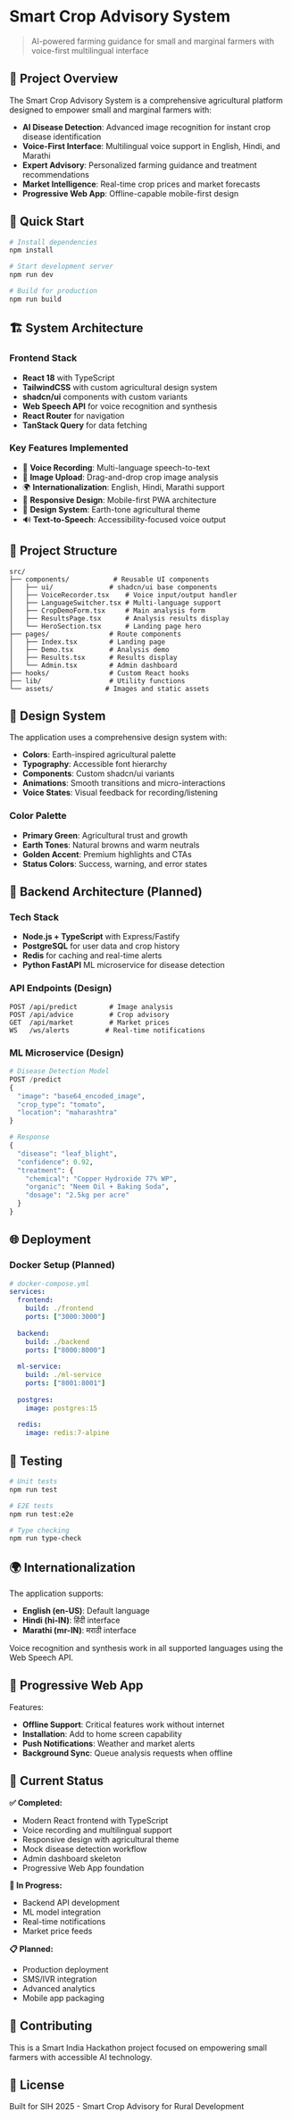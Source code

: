 # Smart Crop Advisory System

> AI-powered farming guidance for small and marginal farmers with voice-first multilingual interface

## 🌾 Project Overview

The Smart Crop Advisory System is a comprehensive agricultural platform designed to empower small and marginal farmers with:

- **AI Disease Detection**: Advanced image recognition for instant crop disease identification
- **Voice-First Interface**: Multilingual voice support in English, Hindi, and Marathi
- **Expert Advisory**: Personalized farming guidance and treatment recommendations
- **Market Intelligence**: Real-time crop prices and market forecasts
- **Progressive Web App**: Offline-capable mobile-first design

## 🚀 Quick Start

```bash
# Install dependencies
npm install

# Start development server
npm run dev

# Build for production
npm run build
```

## 🏗️ System Architecture

### Frontend Stack
- **React 18** with TypeScript
- **TailwindCSS** with custom agricultural design system
- **shadcn/ui** components with custom variants
- **Web Speech API** for voice recognition and synthesis
- **React Router** for navigation
- **TanStack Query** for data fetching

### Key Features Implemented
- 🎤 **Voice Recording**: Multi-language speech-to-text
- 📸 **Image Upload**: Drag-and-drop crop image analysis
- 🌍 **Internationalization**: English, Hindi, Marathi support
- 📱 **Responsive Design**: Mobile-first PWA architecture
- 🎨 **Design System**: Earth-tone agricultural theme
- 🔊 **Text-to-Speech**: Accessibility-focused voice output

## 📁 Project Structure

```
src/
├── components/           # Reusable UI components
│   ├── ui/              # shadcn/ui base components
│   ├── VoiceRecorder.tsx    # Voice input/output handler
│   ├── LanguageSwitcher.tsx # Multi-language support
│   ├── CropDemoForm.tsx     # Main analysis form
│   ├── ResultsPage.tsx      # Analysis results display
│   └── HeroSection.tsx      # Landing page hero
├── pages/               # Route components
│   ├── Index.tsx        # Landing page
│   ├── Demo.tsx         # Analysis demo
│   ├── Results.tsx      # Results display
│   └── Admin.tsx        # Admin dashboard
├── hooks/               # Custom React hooks
├── lib/                 # Utility functions
└── assets/             # Images and static assets
```

## 🎨 Design System

The application uses a comprehensive design system with:

- **Colors**: Earth-inspired agricultural palette
- **Typography**: Accessible font hierarchy
- **Components**: Custom shadcn/ui variants
- **Animations**: Smooth transitions and micro-interactions
- **Voice States**: Visual feedback for recording/listening

### Color Palette
- **Primary Green**: Agricultural trust and growth
- **Earth Tones**: Natural browns and warm neutrals  
- **Golden Accent**: Premium highlights and CTAs
- **Status Colors**: Success, warning, and error states

## 🔧 Backend Architecture (Planned)

### Tech Stack
- **Node.js + TypeScript** with Express/Fastify
- **PostgreSQL** for user data and crop history
- **Redis** for caching and real-time alerts
- **Python FastAPI** ML microservice for disease detection

### API Endpoints (Design)
```
POST /api/predict        # Image analysis
POST /api/advice         # Crop advisory
GET  /api/market         # Market prices  
WS   /ws/alerts         # Real-time notifications
```

### ML Microservice (Design)
```python
# Disease Detection Model
POST /predict
{
  "image": "base64_encoded_image",
  "crop_type": "tomato",
  "location": "maharashtra"
}

# Response
{
  "disease": "leaf_blight",
  "confidence": 0.92,
  "treatment": {
    "chemical": "Copper Hydroxide 77% WP",
    "organic": "Neem Oil + Baking Soda",
    "dosage": "2.5kg per acre"
  }
}
```

## 🌐 Deployment

### Docker Setup (Planned)
```yaml
# docker-compose.yml
services:
  frontend:
    build: ./frontend
    ports: ["3000:3000"]
  
  backend:
    build: ./backend  
    ports: ["8000:8000"]
    
  ml-service:
    build: ./ml-service
    ports: ["8001:8001"]
    
  postgres:
    image: postgres:15
    
  redis:
    image: redis:7-alpine
```

## 🧪 Testing

```bash
# Unit tests
npm run test

# E2E tests  
npm run test:e2e

# Type checking
npm run type-check
```

## 🌍 Internationalization

The application supports:
- **English (en-US)**: Default language
- **Hindi (hi-IN)**: हिंदी interface
- **Marathi (mr-IN)**: मराठी interface

Voice recognition and synthesis work in all supported languages using the Web Speech API.

## 📱 Progressive Web App

Features:
- **Offline Support**: Critical features work without internet
- **Installation**: Add to home screen capability
- **Push Notifications**: Weather and market alerts
- **Background Sync**: Queue analysis requests when offline

## 🚨 Current Status

**✅ Completed:**
- Modern React frontend with TypeScript
- Voice recording and multilingual support
- Responsive design with agricultural theme
- Mock disease detection workflow
- Admin dashboard skeleton
- Progressive Web App foundation

**🔄 In Progress:**
- Backend API development
- ML model integration
- Real-time notifications
- Market price feeds

**📋 Planned:**
- Production deployment
- SMS/IVR integration
- Advanced analytics
- Mobile app packaging

## 🤝 Contributing

This is a Smart India Hackathon project focused on empowering small farmers with accessible AI technology.

## 📄 License

Built for SIH 2025 - Smart Crop Advisory for Rural Development

